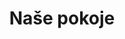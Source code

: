 ---
layout: "pages/pokoje.njk"

title: 'Naše pokoje'
description: 'Stylové pokoje s historickou atmosférou a moderním komfortem. Vyberte si ubytování Superior nebo Standard v Chateau Orlice. Užijte si výjimečný pobyt.'
permalink: 'cs/pokoje/'

eleventyNavigation:
  key: Pokoje
  parent: Ubytování
  order: 100


landing:
  breadcrumbsHome: Domů
  breadcrumbsCurrent: Pokoje

  heading: Naše pokoje

  mouseIconAlt: Ikona počítačové myši

  imageUrl: /assets/images/rooms/room-317.jpg
  imageAlt: Pokoj číslo 317 v hotelu Chateau Orlice


serviceInfo:
  heading: Klidné ubytování v&nbsp;srdci přírody
  text: Naše pokoje nejsou jen místem pro přespání – jsou součástí vašeho pobytu plného ticha, elegance a inspirace. Každý detail byl vytvořen s důrazem na váš komfort, abyste si mohli odnést víc než jen vzpomínku. Spěte pod klenbami, probouzejte se s výhledem do přírody a vychutnejte si noblesní pohodlí, které si zasloužíte.

  items:
    - title: Dostupnost recepce
      subitems:
        - text: Denně 07:30 - 20:00
        - disclaimer: Nonstop k dispozici na telefonu

    - title: Check-in
      subitems:
        - text: 15:00 - 20:00

    - title: Check-out
      subitems:
        - text: 07:30 - 11:00

    - title: Kontakt
      subitems:
        - text: +420 465 677 720
          url: tel:+420465677720

        - text: recepce@eywan.cz
          url: mailto:recepce@eywan.cz

  imageUrl: /assets/images/rooms/room-307b.jpg
  imageAlt: Obývací zóna pokoje 307 v Chateau Orlice

  backgroundAlt: Pozadí s grafikou Chateau Orlice


standard:
  topper: Standard
  heading: Pokoj Standard

  imageUrl: /assets/images/rooms/room-307.jpg
  imageAlt: Standard pokoj číslo 307 v Chateau Orlice

  paragraphs:
    - text: Naše pokoje kategorie Standard nabízejí příjemný prostor, kde si můžete dopřát klidný odpočinek po dni plném zážitků. Prostorná koupelna s vanou, toaletou a bidetem je vybavena také kosmetikou, fénem a sadou pantoflí pro vaše pohodlí.

    - text: V obývací části najdete pohodlné posezení a TV. Samozřejmostí je vysokorychlostní WiFi připojení a bezpečnostní trezor. Některé pokoje jsou bezbariérové a přizpůsobené pro hosty se zdravotním omezením. U dvoulůžkové varianty pokoje je možné přidat přistýlku.

  specification:
    - text: 2/4 lůžka

      iconUrl: /assets/svgs/rooms/bed-double.svg
      iconAlt: Ikona manželské postele

    - text: 20/26 m²

      iconUrl: /assets/svgs/rooms/aspect-ratio.svg
      iconAlt: Ikona rozlohy

    - text: Wi-Fi

      iconUrl: /assets/svgs/rooms/wifi.svg
      iconAlt: Ikona Wi-Fi
    
    - text: Televize

      iconUrl: /assets/svgs/rooms/tv.svg
      iconAlt: Ikona televize

    - text: Minibar

      iconUrl: /assets/svgs/rooms/cup-straw.svg
      iconAlt: Ikona sklenice s brčkem

    - text: Trezor

      iconUrl: /assets/svgs/rooms/safe.svg
      iconAlt: Ikona trezoru


superior:
  topper: Superior
  heading: Pokoj Superior

  imageUrl: /assets/images/rooms/room-318.jpg
  imageAlt: Standard pokoj číslo 318 v Chateau Orlice

  paragraphs:
    - text: Stylové pokoje Superior vás okouzlí atmosférou původních prostor. Oblouková okna vpouštějí denní světlo i pohledy do klidného areálu, zatímco interiér kombinuje historický šarm s moderním komfortem.

    - text: Dopřejte si relax ve vlastní masážní vaně, pohodlně se usaďte k psacímu stolu, nebo si jen užijte klid u šálku čaje v útulném posezení. Pokoje jsou klimatizované, vybavené TV, WiFi, trezorem a kvalitní koupelnovou kosmetikou.

  specification:
    - text: 2/4 lůžka

      iconUrl: /assets/svgs/rooms/bed-double.svg
      iconAlt: Ikona manželské postele

    - text: 22/32 m²

      iconUrl: /assets/svgs/rooms/aspect-ratio.svg
      iconAlt: Ikona rozlohy

    - text: Wi-Fi

      iconUrl: /assets/svgs/rooms/wifi.svg
      iconAlt: Ikona Wi-Fi
    
    - text: Televize

      iconUrl: /assets/svgs/rooms/tv.svg
      iconAlt: Ikona televize

    - text: Minibar

      iconUrl: /assets/svgs/rooms/cup-straw.svg
      iconAlt: Ikona sklenice s brčkem

    - text: Trezor

      iconUrl: /assets/svgs/rooms/safe.svg
      iconAlt: Ikona trezoru

    - text: Klimatizace

      iconUrl: /assets/svgs/rooms/thermometer-snow.svg
      iconAlt: Ikona teploměru se sněhovou vločkou

    - text: Masážní vana

      iconUrl: /assets/svgs/rooms/bubbles.svg
      iconAlt: Ikona bublin
---